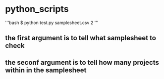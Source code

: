 # python_scripts
'''bash
$ python test.py samplesheet.csv 2
'''
## the first argument is to tell what samplesheet to check
## the seconf argument is to tell how many projects within in the samplesheet
